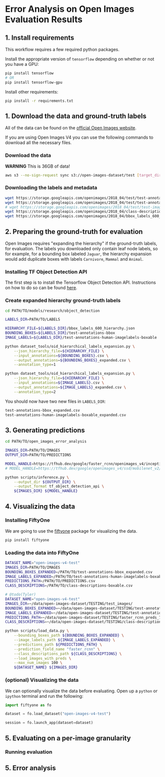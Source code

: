 # Error Analysis on Open Images Evaluation Results

## 1. Install requirements

This workflow requires a few required python packages.

Install the appropriate version of `tensorflow` depending on whether or not you
have a GPU:

```bash
pip install tensorflow
# OR
pip install tensorflow-gpu
```

Install other requirements:

```bash
pip install -r requirements.txt
```

## 1. Download the data and ground-truth labels

All of the data can be found on the
[official Open Images website](https://storage.googleapis.com/openimages/web/download_v4.html).

If you are using Open Images V4 you can use the following commands to download
all the necessary files.

### Download the data

**WARNING** This is 36GB of data!

```bash
aws s3 --no-sign-request sync s3://open-images-dataset/test [target_dir/test]
```

### Downloading the labels and metadata

```bash
wget https://storage.googleapis.com/openimages/2018_04/test/test-annotations-bbox.csv
wget https://storage.googleapis.com/openimages/2018_04/test/test-annotations-human-imagelabels-boxable.csv
# wget https://storage.googleapis.com/openimages/2018_04/test/test-images-with-rotation.csv
wget https://storage.googleapis.com/openimages/2018_04/class-descriptions-boxable.csv
wget https://storage.googleapis.com/openimages/2018_04/bbox_labels_600_hierarchy.json
```

## 2. Preparing the ground-truth for evaluation

Open Images requires "expanding the hierarchy" if the ground-truth labels, for
evaluation. The labels you downloaded only contain leaf node labels, so for
example, for a bounding box labeled `Jaguar`, the hierarchy expansion would add
duplicate boxes with labels `Carnivore`, `Mammal` and `Animal`.

### Installing TF Object Detection API

The first step is to install the Tensorflow Object Detection API. Instructions
on how to do so can be found
[here](https://github.com/tensorflow/models/blob/master/research/object_detection/g3doc/tf2.md).

### Create expanded hierarchy ground-truth labels

```bash
cd PATH/TO/models/research/object_detection
```

```bash
LABELS_DIR=PATH/TO/LABELS

HIERARCHY_FILE=${LABELS_DIR}/bbox_labels_600_hierarchy.json
BOUNDING_BOXES=${LABELS_DIR}/test-annotations-bbox
IMAGE_LABELS=${LABELS_DIR}/test-annotations-human-imagelabels-boxable

python dataset_tools/oid_hierarchical_labels_expansion.py \
    --json_hierarchy_file=${HIERARCHY_FILE} \
    --input_annotations=${BOUNDING_BOXES}.csv \
    --output_annotations=${BOUNDING_BOXES}_expanded.csv \
    --annotation_type=1

python dataset_tools/oid_hierarchical_labels_expansion.py \
    --json_hierarchy_file=${HIERARCHY_FILE} \
    --input_annotations=${IMAGE_LABELS}.csv \
    --output_annotations=${IMAGE_LABELS}_expanded.csv \
    --annotation_type=2
```

You should now have two new files in `LABELS_DIR`:

```bash
test-annotations-bbox_expanded.csv
test-annotations-human-imagelabels-boxable_expanded.csv
```

## 3. Generating predictions

```bash
cd PATH/TO/open_images_error_analysis
```

```bash
IMAGES_DIR=PATH/TO/IMAGES
OUTPUT_DIR=PATH/TO/PREDICTIONS

MODEL_HANDLE=https://tfhub.dev/google/faster_rcnn/openimages_v4/inception_resnet_v2/1
# MODEL_HANDLE=https://tfhub.dev/google/openimages_v4/ssd/mobilenet_v2/1

python scripts/inference.py \
    --output_dir ${OUTPUT_DIR} \
    --output_format tf_object_detection_api \
    ${IMAGES_DIR} ${MODEL_HANDLE}
```

## 4. Visualizing the data

### Installing FiftyOne

We are going to use the [fiftyone](https://github.com/voxel51/fiftyone) package
for visualizing the data.

```bash
pip install fiftyone
```

### Loading the data into FiftyOne

```bash
DATASET_NAME="open-images-v4-test"
IMAGES_DIR=PATH/TO/IMAGES
BOUNDING_BOXES_EXPANDED=/PATH/TO/test-annotations-bbox_expanded.csv
IMAGE_LABELS_EXPANDED=/PATH/TO/test-annotations-human-imagelabels-boxable_expanded.csv
PREDICTIONS_PATH=/PATH/TO/PREDICTIONS.csv
CLASS_DESCRIPTIONS=/PATH/TO/class-descriptions-boxable.csv

# @todo(Tyler)
DATASET_NAME="open-images-v4-test"
IMAGES_DIR=~/data/open-images-dataset/TESTING/test_images/
BOUNDING_BOXES_EXPANDED=~/data/open-images-dataset/TESTING/test-annotations-bbox_expanded.csv
IMAGE_LABELS_EXPANDED=~/data/open-images-dataset/TESTING/test-annotations-human-imagelabels-boxable_expanded.csv
PREDICTIONS_PATH=~/data/open-images-dataset/TESTING/faster_rcnn_preds_74061.csv
CLASS_DESCRIPTIONS=~/data/open-images-dataset/TESTING/class-descriptions-boxable.csv

python scripts/load_data.py \
    --bounding_boxes_path ${BOUNDING_BOXES_EXPANDED} \
    --image_labels_path ${IMAGE_LABELS_EXPANDED} \
    --predictions_path ${PREDICTIONS_PATH} \
    --prediction_field_name "faster_rcnn" \
    --class_descriptions_path ${CLASS_DESCRIPTIONS} \
    --load_images_with_preds \
    --max_num_images 100 \
    ${DATASET_NAME} ${IMAGES_DIR}
```

### (optional) Visualizing the data

We can optionally visualize the data before evaluating. Open up a `python` or
`ipython` terminal and run the following:

```python
import fiftyone as fo

dataset = fo.load_dataset("open-images-v4-test")

session = fo.launch_app(dataset=dataset)
```

## 5. Evaluating on a per-image granularity

### Running evaluation

## 5. Error analysis
